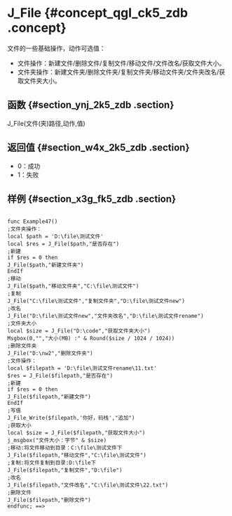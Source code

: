 # J\_File {#concept_qgl_ck5_zdb .concept}

文件的一些基础操作，动作可选值：

-   文件操作：新建文件/删除文件/复制文件/移动文件/文件改名/获取文件大小。
-   文件夹操作：新建文件夹/删除文件夹/复制文件夹/移动文件夹/文件夹改名/获取文件夹大小。

## 函数 {#section_ynj_2k5_zdb .section}

J\_File\(文件\(夹\)路径,动作,值\)

## 返回值 {#section_w4x_2k5_zdb .section}

-   0：成功
-   1：失败

## 样例 {#section_x3g_fk5_zdb .section}

```

func Example47()
;文件夹操作：
local $path = 'D:\file\测试文件'
local $res = J_File($path,"是否存在")
;新建
if $res = 0 then
J_File($path,"新建文件夹")
EndIf
;移动
J_File($path,"移动文件夹","C:\file\测试文件")
;复制
J_File("C:\file\测试文件","复制文件夹","D:\file\测试文件new")
;改名
J_File("D:\file\测试文件new","文件夹改名","D:\file\测试文件rename")
;文件夹大小
local $size = J_File("D:\code","获取文件夹大小")
Msgbox(0,"","大小(MB) :" & Round($size / 1024 / 1024))
;删除文件夹
J_File("D:\nw2","删除文件夹")
;文件操作：
local $filepath = 'D:\file\测试文件rename\11.txt'
$res = J_File($filepath,"是否存在")
;新建
if $res = 0 then
J_File($filepath,"新建文件")
EndIf
;写值
J_File_Write($filepath,'你好，码栈',"追加")
;获取大小
local $size = J_File($filepath,"获取文件大小")
j_msgbox("文件大小：字节" & $size)
;移动:将文件移动到目录：C:\file\测试文件下
J_File($filepath,"移动文件","C:\file\测试文件")
;复制:将文件复制到目录:D:\file下
J_File($filepath,"复制文件","D:\file")
;改名
J_File($filepath,"文件改名","C:\file\测试文件\22.txt")
;删除文件
J_File($filepath,"删除文件")
endfunc; ==>
```

